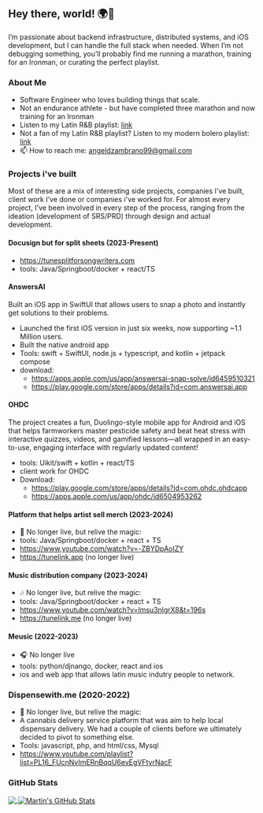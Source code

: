 ## Hey there, world! 🌍👋

I’m passionate about backend infrastructure, distributed systems, and iOS development, but I can handle the full stack when needed. When I’m not debugging something, you’ll probably find me running a marathon, training for an Ironman, or curating the perfect playlist.

### About Me 
- Software Engineer who loves building things that scale.
- Not an endurance athlete - but have completed three marathon and  now training for an Ironman 
- Listen to my Latin R&B playlist: <a href="https://open.spotify.com/playlist/1uXII1uCQ1dW0Zo6lupxmh?si=708ae888e9fd4639">link</a>
- Not a fan of my Latin R&B playlist? Listen to my modern bolero playlist: <a href="https://open.spotify.com/playlist/4Wj0LgnWk1lsSAjA5agFPg?si=39c9abfa1a304d2e">link</a>
- 📫 How to reach me: angeldzambrano99@gmail.com 


### Projects i've built
Most of these are a mix of interesting side projects, companies I’ve built, client work I’ve done or companies i've worked for. For almost every project, I’ve been involved in every step of the process, ranging from the ideation (development of SRS/PRD) through design and actual development.


#### Docusign but for split sheets (2023-Present)
-  https://tunesplitforsongwriters.com
- tools: Java/Springboot/docker + react/TS


#### AnswersAI
Built an iOS app in SwiftUI that allows users to snap a photo and instantly get solutions to their problems.
- Launched the first iOS version in just six weeks, now supporting ~1.1 Million users.
- Built the native android app 
- Tools: swift + SwiftUI, node.js + typescript, and kotlin + jetpack compose
- download:
  - https://apps.apple.com/us/app/answersai-snap-solve/id6459510321
  - https://play.google.com/store/apps/details?id=com.answersai.app
 
#### OHDC 
The project creates a fun, Duolingo-style mobile app for Android and iOS that helps farmworkers master pesticide safety and beat heat stress with interactive quizzes, videos, and gamified lessons—all wrapped in an easy-to-use, engaging interface with regularly updated content!
- tools: Uikit/swift + kotlin + react/TS
- client work for OHDC
- Download:
   - https://play.google.com/store/apps/details?id=com.ohdc.ohdcapp
   - https://apps.apple.com/us/app/ohdc/id6504953262

#### Platform that helps artist sell merch (2023-2024)
- 🎤 No longer live, but relive the magic:
- tools: Java/Springboot/docker + react + TS
- https://www.youtube.com/watch?v=-ZBYDpAoIZY
- https://tunelink.app (no longer live)

#### Music distribution company (2023-2024)
- 🎶 No longer live, but relive the magic:
- tools: Java/Springboot/docker + react + TS
- https://www.youtube.com/watch?v=lmsu3nlgrX8&t=196s
- https://tunelink.me (no longer live)

#### Meusic (2022-2023)
- 🎧 No longer live
- tools: python/djnango, docker, react and ios
- ios and web app that allows latin music indutry people to network.

### Dispensewith.me (2020-2022)
- 🌿 No longer live, but relive the magic:
- A cannabis delivery service platform that was aim to help local dispensary delivery. We had a couple of clients before we ultimately decided to pivot to something else. 
- Tools: javascript, php, and html/css, Mysql  
- https://www.youtube.com/playlist?list=PL16_FUcnNvImERnBqqU6evEgVFtyrNacF

### GitHub Stats

<a href="https://github.com/angeldzzz23/angeldzzz23">
  <img align="center" src="https://github-readme-stats.vercel.app/api/top-langs/?username=angeldzzz23&hide=makefile,html,tex&title_color=ffffff&text_color=c9cacc&icon_color=2bbc8a&bg_color=1d1f21&langs_count=3" />
</a>



<a href="https://github.com/angeldzzz23/angeldzzz23">
  <img align="center" src="https://github-readme-stats.vercel.app/api?username=angeldzzz23&show_icons=true&line_height=27&count_private=true&title_color=ffffff&text_color=c9cacc&icon_color=2bbc8a&bg_color=1d1f21" alt="Martin's GitHub Stats" />
</a>

